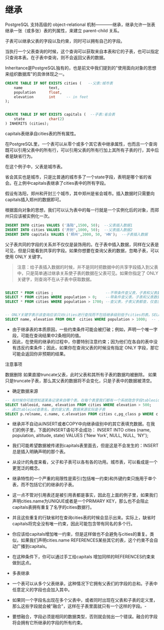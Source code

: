 # 继承



PostgreSQL 支持高级的 object-relational 机制————继承，继承允许一张表继承一张（或多张）表的列属性，来建立 parent-child 关系。

子表可以继承父表的字段以及约束，同时可以拥有自己的字段。

当执行一个父表查询的时候，这个查询可以获取来自本表和它的子表，也可以指定只查询本表。在子表中查询，则不会返回父表的数据。

Inheritance是PostgreSQL独有的，也是前文中我们提到的"使用面向对象的思想来组织数据库"的具体体现之一。


```SQL
CREATE TABLE IF NOT EXISTS cities (   --父表:城市表 
    name            text,
    population      float,
    elevation       int     -- in feet
);


CREATE TABLE IF NOT EXISTS capitals (  --子表:省会表
    state           char(2)
) INHERITS (cities);

```

capitals表继承自cities表的所有属性。

在PostgreSQL里，一个表可以从零个或多个其它表中继承属性，也而且一个查询既可以引用父表中的所有行，可以引用父表的所有行加上其所有子表的行，其中后者是缺省行为。

在这个例子中，父表是城市表。

省会其实也是城市，只是比普通的城市多了一个state字段，表明是哪个省的省会。在上例中capitals表继承了cities表中的所有字段。



假设有洛阳，郑州和开封三个城市，其中郑州是省会城市。插入数据时只需要向capitals插入郑州的数据即可。

根据面向对象的思想，我们可以认为表中的每一行就是一个实例化后的对象，而郑州只应该被实例化一次。

```SQL
INSERT INTO cities VALUES ('洛阳',1500, 50);  --父表插入数据1
INSERT INTO cities VALUES ('开封',1000, 50);  --父表插入数据2
INSERT INTO capitals VALUES ('郑州',2000, 50, 'HN');  --子表插入数据
```

父子表共同的字段的关系并不仅仅是装饰用的。在子表中插入数据，同样在父表是可见，但是只能看到共享的字段。如果你想要在查询父表的数据，忽略子表，可以使用 ONLY 关键字。

>  注意：给子表插入数据的时候，并不是同时把数据中的共享字段插入到父表中，只是简单通过继承关系使子表的数据在父表可见。如果你指定了 ONLY 关键字，则查询不在从子表中获取数据。

```SQL

SELECT * FROM cities ;                        --不带条件查父表，子表和父表数据均被取出：洛阳，开封，郑州
SELECT * FROM cities WHERE population > 0;    --带条件查父表，子表和父表数据均被取出：洛阳，开封，郑州
SELECT * FROM cities WHERE population > 1700; --查父表，子表父表都查，仅查出符合条件的：郑州


-- ONLY关键字表示该查询应该只对cities进行查找而不包括继承级别低于cities的表。SELECT/UPDATE/DELETE都支持这个ONLY关键字
SELECT name, elevation FROM ONLY  cities WHERE population > 1000;  -- 只查父表，only关键字：仅查出符合条件的：洛阳

```

- 由于继承表的本质原因，一些约束条件可能会被打破；例如，声明一个唯一字段，可能在查询结果中2条相同的值。
-  因此，在使用的继承的过程中，你要特别注意约束；因为他们在各自的表中没有违反约束条件；因此，如果你在查询父表的时候没有指定 ONLY 字段，那它可能会返回你非预期的结果。




注意事项

数据删除
如果直接truncate父表，此时父表和其所有子表的数据均被删除。
如果只是truncate子表，那么其父表的数据将不会变化，只是子表中的数据被清空。





- 确定数据来源

```SQL
-- 有时候你可能想知道某条记录来自哪个表。在每个表里我们都有一个系统隐含字段tableoid，它可以告诉你表的来源
SELECT tableoid, name, elevation FROM cities WHERE elevation > 500;
-- 通过tableiod查表名，查的是父表，数据来源实际是子表
SELECT p.relname, c.name, c.elevation FROM cities c,pg_class p WHERE c.elevation > 500 and c.tableoid = p.oid;
```

- 继承并不自动从INSERT或者COPY中向继承级别中的其它表填充数据。在我们的例子里，下面的INSERT语句不会成功：
      INSERT INTO cities (name, population, altitude, state) VALUES ('New York', NULL, NULL, 'NY');
- 我们可能希望数据被传递到capitals表里面去，但是这是不会发生的：INSERT总是插入明确声明的那个表。
- 从设计的角度来看，父子和子表可以各有各的功用。城市表，可以看成是一个更宽泛的概念。
- 继承特性的一个严重的局限性是索引(包括唯一约束)和外键约束只施用于单个表，而不包括它们的继承的子表。
- 这一点不管对引用表还是被引用表都是事实，因此在上面的例子里，如果我们声明cities.name为UNIQUE或者是一个PRIMARY KEY，那么也不会阻止capitals表拥有重复了名字的cities数据行。
- 并且这些重复的行缺省时在查询cities表的时候会显示出来。实际上，缺省时capitals将完全没有唯一约束，因此可能包含带有同名的多个行。
- 你应该给capitals增加唯一约束，但是这样做也不会避免与cities的重复。类似，如果我们声明cities.name REFERENCES某些其它的表，这个约束不会自动广播到capitals。
- 在这种条件下，你可以通过手工给capitals 增加同样的REFERENCES约束来做到这点。



- 多表继承
- 一个表可以从多个父表继承，这种情况下它拥有父表们的字段的总和。子表中任意定义的字段也会加入其中。
- 如果同一个字段名出现在多个父表中，或者同时出现在父表和子表的定义里，那么这些字段就会被"融合"，这样在子表里面就只有一个这样的字段。-
- 要想融合，字段必须是相同的数据类型，否则就会抛出一个错误。融合的字段将会拥有它所继承的字段的所有约束。




